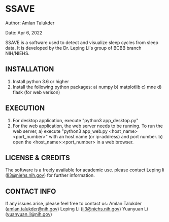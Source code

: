 # SSAVE

Author: Amlan Talukder

Date: Apr 6, 2022

SSAVE is a software used to detect and visualize sleep cycles from sleep data. It is developed by the Dr. Leping Li's group of BCBB branch NIH/NIEHS.

INSTALLATION
--------------------------------------------------------------------------------------------
   1. Install python 3.6 or higher
   2. Install the following python packages:
        a) numpy
        b) matplotlib
        c) mne
        d) flask (for web verison)

EXECUTION
--------------------------------------------------------------------------------------------------------------------------------------

   1. For desktop application, execute "python3 app_desktop.py"
   2. For the web application, the web server needs to be running. To run the web server, 
        a) execute "python3 app_web.py <host_name> <port_number>" with an host name (or ip-address) and port number.
        b) open the <host_name>:<port_number> in a web browser.

LICENSE & CREDITS
-------------------------------------------------------------------------------------------------
The software is a freely available for academic use.
please contact Leping li (li3@niehs.nih.gov) for further information. 

CONTACT INFO
-------------------------------------------------------------------------------------------------
If any issues arise, please feel free to contact us:
Amlan Talukder (amlan.talukder@nih.gov)
Leping Li (li3@niehs.nih.gov)
Yuanyuan Li (yuanyuan.li@nih.gov)